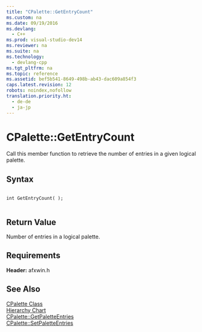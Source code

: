 ```yaml
---
title: "CPalette::GetEntryCount"
ms.custom: na
ms.date: 09/19/2016
ms.devlang: 
  - C++
ms.prod: visual-studio-dev14
ms.reviewer: na
ms.suite: na
ms.technology: 
  - devlang-cpp
ms.tgt_pltfrm: na
ms.topic: reference
ms.assetid: bef5b541-8649-498b-ab43-dac609a854f3
caps.latest.revision: 12
robots: noindex,nofollow
translation.priority.ht: 
  - de-de
  - ja-jp
---
```

# CPalette::GetEntryCount
Call this member function to retrieve the number of entries in a given logical palette.  
  
## Syntax  
  
```  
  
int GetEntryCount( );  
  
```  
  
## Return Value  
 Number of entries in a logical palette.  
  
## Requirements  
 **Header:** afxwin.h  
  
## See Also  
 [CPalette Class](../vs140/CPalette-Class.md)   
 [Hierarchy Chart](../vs140/Hierarchy-Chart.md)   
 [CPalette::GetPaletteEntries](../vs140/CPalette--GetPaletteEntries.md)   
 [CPalette::SetPaletteEntries](../vs140/CPalette--SetPaletteEntries.md)
